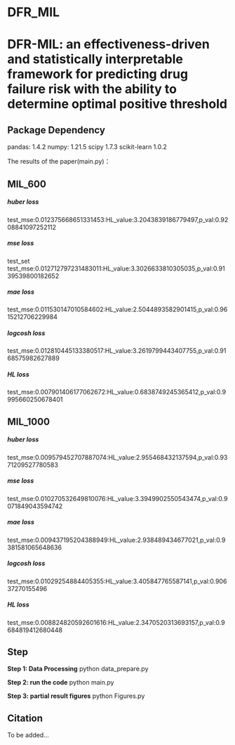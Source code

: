 # DFR_MIL
# __DFR-MIL: an effectiveness-driven and statistically interpretable framework for predicting drug failure risk with the ability to determine optimal positive threshold__

## __Package Dependency__
pandas: 1.4.2
numpy: 1.21.5
scipy 1.7.3
scikit-learn 1.0.2

The results of the paper(main.py)：

## __MIL_600__
##### huber loss #####
test_mse:0.012375668651331453:HL_value:3.2043839186779497,p_val:0.9208841097252112

##### mse loss #####
test_set
test_mse:0.012712797231483011:HL_value:3.3026633810305035,p_val:0.9139539800182652

##### mae loss #####
test_mse:0.011530147010584602:HL_value:2.5044893582901415,p_val:0.9615212706229984

##### logcosh loss #####
test_mse:0.012810445133380517:HL_value:3.2619799443407755,p_val:0.9168575982627889

##### HL loss #####
test_mse:0.007901406177062672:HL_value:0.6838749245365412,p_val:0.9995660250678401

## __MIL_1000__
##### huber loss #####
test_mse:0.009579452707887074:HL_value:2.955468432137594,p_val:0.9371209527780583

##### mse loss #####
test_mse:0.010270532649810076:HL_value:3.3949902550543474,p_val:0.9071849043594742

##### mae loss #####
test_mse:0.009437195204388949:HL_value:2.938489434677021,p_val:0.9381581065648636

##### logcosh loss #####
test_mse:0.01029254884405355:HL_value:3.405847765587141,p_val:0.90637270155496

##### HL loss #####
test_mse:0.008824820592601616:HL_value:2.3470520313693157,p_val:0.9684819412680448

## Step

__Step 1: Data Processing__
python data_prepare.py

__Step 2: run the code__
python main.py

__Step 3: partial result figures__
python Figures.py

## __Citation__
To be added...

